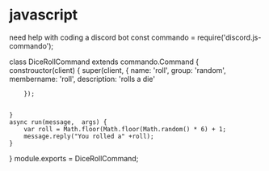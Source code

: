 # javascript
need help with coding a discord bot
const commando = require('discord.js-commando');

class DiceRollCommand extends commando.Command {
    constrouctor(client) {
        super(client, {
            name: 'roll',
            group: 'random',
            membername: 'roll',
            description: 'rolls a die'

        });


    }
    async run(message,  args) {
        var roll = Math.floor(Math.floor(Math.random() * 6) + 1;
        message.reply("You rolled a" +roll);
    }
}
module.exports = DiceRollCommand;
